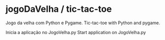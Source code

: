 # jogoDaVelha / tic-tac-toe
Jogo da velha com Python e Pygame.
Tic-tac-toe with Python and pygame.

Inicia a aplicação no JogoVelha.py
Start application on JogoVelha.py



